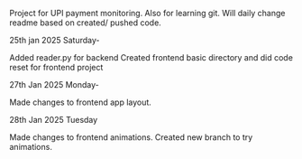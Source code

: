 Project for UPI payment monitoring. Also for learning git. Will daily change readme based on created/ pushed code.

25th jan 2025 Saturday-

Added reader.py for backend
Created frontend basic directory and did code reset for frontend project

27th Jan 2025 Monday-

Made changes to frontend app layout.

28th Jan 2025 Tuesday

Made changes to frontend animations. Created new branch to try animations.
